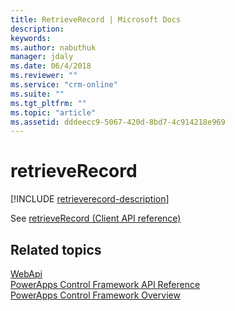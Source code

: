 ```yaml
---
title: RetrieveRecord | Microsoft Docs
description: 
keywords:
ms.author: nabuthuk
manager: jdaly
ms.date: 06/4/2018
ms.reviewer: ""
ms.service: "crm-online"
ms.suite: ""
ms.tgt_pltfrm: ""
ms.topic: "article"
ms.assetid: dddeecc9-5067-420d-8bd7-4c914218e969
---
```


# retrieveRecord

[!INCLUDE [retrieverecord-description](includes/retrieverecord-description.md)]

See [retrieveRecord (Client API reference)](../../../clientapi/reference/Xrm-WebApi/retrieveRecord.md)

## Related topics

[WebApi](../webapi.md)<br />
[PowerApps Control Framework API Reference](../index.md)<br />
[PowerApps Control Framework Overview](../../powerapps-control-framework-overview.md)<br />
